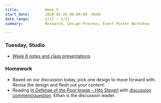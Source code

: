 ```yaml
---
title:            Week 5
start_date:       2020-01-20 00:00:00 -0500
date_range:       2/17 – 2/21
summary:          Research, Design Process, Event Poster Workshop

---
```


### Tuesday, Studio

- [Week 6 notes and class presentations](https://paper.dropbox.com/doc/Week-6-Publication-in-Context--Au~rso2wUm9C5f6iscvSwwHwAQ-y5nj199uyzNS6gUFy1ii4)

### Homework
- Based on our discussion today, pick one design to move forward with. Revise the design and flesh out your content.
- Reading [In Defense of the Poor Image – Hito Steyerl](https://paper.dropbox.com/doc/CI-20-Reading-Questions--Au_kLeaq92rW~QzPxd1pXh5hAQ-j3rwtmto4gYuFZgXYRlAj) with [discussion comment/question](https://paper.dropbox.com/doc/CI-20-Reading-Questions--Au_kLeaq92rW~QzPxd1pXh5hAQ-j3rwtmto4gYuFZgXYRlAj). Ethan is the discussion leader.

